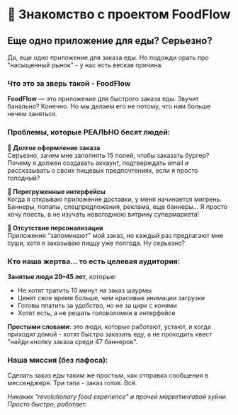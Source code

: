 # 🍕 Знакомство с проектом FoodFlow

## **Еще одно приложение для еды? Серьезно?**

Да, еще одно приложение для заказа еды. Но подожди орать про "насыщенный рынок" - у нас есть веская причина.

### **Что это за зверь такой - FoodFlow**

**FoodFlow** — это приложение для быстрого заказа еды. Звучит банально? Конечно. Но мы делаем его не потому, что нам больше нечем заняться.

### **Проблемы, которые РЕАЛЬНО бесят людей:**

**🤬 Долгое оформление заказа**  
Серьезно, зачем мне заполнять 15 полей, чтобы заказать бургер? Почему я должен создавать аккаунт, подтверждать email и рассказывать о своих пищевых предпочтениях, если я просто голодный?

**🤯 Перегруженные интерфейсы**  
Когда я открываю приложение доставки, у меня начинается мигрень. Баннеры, попапы, спецпредложения, реклама, еще баннеры... Я просто хочу поесть, а не изучать новогоднюю витрину супермаркета!

**🤖 Отсутствие персонализации**  
Приложения "запоминают" мой заказ, но каждый раз предлагают мне суши, хотя я заказываю пиццу уже полгода. Ну серьезно?

### **Кто наша жертва... то есть целевая аудитория:**

**Занятые люди 20–45 лет**, которые:

- Не хотят тратить 10 минут на заказ шаурмы
- Ценят свое время больше, чем красивые анимации загрузки
- Готовы платить за удобство, но не за цирк с конями
- Хотят есть, а не решать головоломки в интерфейсе

**Простыми словами:** это люди, которые работают, устают, и когда приходят домой - хотят быстро заказать еду, а не проходить квест "найди кнопку заказа среди 47 баннеров".

### **Наша миссия (без пафоса):**

Сделать заказ еды таким же простым, как отправка сообщения в мессенджере. Три тапа - заказ готов. Всё.

_Никаких "revolutionary food experience" и прочей маркетинговой хуйни. Просто быстро, работает._